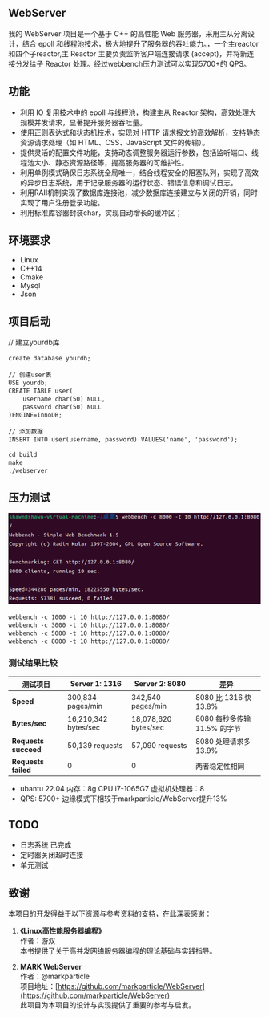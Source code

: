 ## WebServer
我的 WebServer 项目是一个基于 C++ 的高性能 Web 服务器，采用主从分离设计，结合 epoll 和线程池技术，极大地提升了服务器的吞吐能力。，一个主reactor和四个子reactor,主 Reactor 主要负责监听客户端连接请求 (accept)，并将新连接分发给子 Reactor 处理。经过webbench压力测试可以实现5700+的 QPS。

## 功能
* 利用 IO 复用技术中的 epoll 与线程池，构建主从 Reactor 架构，高效处理大规模并发请求，显著提升服务器吞吐量。
* 使用正则表达式和状态机技术，实现对 HTTP 请求报文的高效解析，支持静态资源请求处理（如 HTML、CSS、JavaScript 文件的传输）。
* 提供灵活的配置文件功能，支持动态调整服务器运行参数，包括监听端口、线程池大小、静态资源路径等，提高服务器的可维护性。
* 利用单例模式确保日志系统全局唯一，结合线程安全的阻塞队列，实现了高效的异步日志系统，用于记录服务器的运行状态、错误信息和调试日志。
* 利用RAII机制实现了数据库连接池，减少数据库连接建立与关闭的开销，同时实现了用户注册登录功能。
* 利用标准库容器封装char，实现自动增长的缓冲区；

## 环境要求
* Linux
* C++14
* Cmake
* Mysql
* Json

## 项目启动
// 建立yourdb库
```
create database yourdb;

// 创建user表
USE yourdb;
CREATE TABLE user(
    username char(50) NULL,
    password char(50) NULL
)ENGINE=InnoDB;

// 添加数据
INSERT INTO user(username, password) VALUES('name', 'password');
```
```
cd build
make
./webserver
```

## 压力测试
![alt text](image.png)

```
webbench -c 1000 -t 10 http://127.0.0.1:8080/
webbench -c 3000 -t 10 http://127.0.0.1:8080/
webbench -c 5000 -t 10 http://127.0.0.1:8080/
webbench -c 8000 -t 10 http://127.0.0.1:8080/

```
### 测试结果比较

| 测试项目            | Server 1: 1316          | Server 2: 8080          | 差异                             |
|---------------------|-------------------------|-------------------------|----------------------------------|
| **Speed**           | 300,834 pages/min      | 342,540 pages/min       | 8080 比 1316 快 13.8%            |
| **Bytes/sec**       | 16,210,342 bytes/sec   | 18,078,620 bytes/sec    | 8080 每秒多传输 11.5% 的字节     |
| **Requests succeed**| 50,139 requests        | 57,090 requests         | 8080 处理请求多 13.9%            |
| **Requests failed** | 0                      | 0                       | 两者稳定性相同                  |

* ubantu 22.04 内存：8g CPU i7-1065G7 虚拟机处理器：8
* QPS: 5700+ 边缘模式下相较于markparticle/WebServer提升13%

## TODO
* 日志系统 已完成
* 定时器关闭超时连接
* 单元测试

## 致谢

本项目的开发得益于以下资源与参考资料的支持，在此深表感谢：

1. **《Linux高性能服务器编程》**  
   作者：游双  
   本书提供了关于高并发网络服务器编程的理论基础与实践指导。

2. **MARK WebServer**  
   作者：@markparticle  
   项目地址：[https://github.com/markparticle/WebServer](https://github.com/markparticle/WebServer)  
   此项目为本项目的设计与实现提供了重要的参考与启发。
